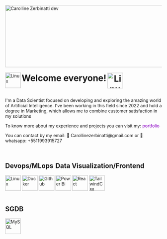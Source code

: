 <img align="center" alt="Carolline Zerbinatti dev" title="data scientist" height="200" width="1920" src="https://i.imgur.com/G4hwpJk.jpeg" />

<div>
  <div><br>
      <img align="left" alt="Linux" title="Linux" height="50" width="50" src="https://cdn2.steamgriddb.com/icon/58521e4e2bd3d4b988cbd17d7365df3c/32/512x512.png" />
      <h1 align="center" class="my-class" style="display:flex; margin:0 !important; padding:0 !important; transform: translateY(1px);">Welcome everyone!  <img align="right" alt="Linux" title="Linux" height="50" width="50" src="https://cdn2.steamgriddb.com/icon/63c6598e9ddd2961e7dfa4d4eb8144a1/32/512x512.png" /></h1>
      
  </div><br>

  <p>I'm a Data Scientist focused on developing and exploring the amazing world of Artificial Intelligence. I've been working in this field since 2022 and hold a degree in Marketing, which allows me to combine customer satisfaction in my solutions</p>
  <p>To know more about my experience and projects you can visit my:
    <a href="#" 
         style="color: #8A00C4; text-decoration: none; cursor: pointer"
         target="_blank"
         onmouseover="this.style.textDecoration='underline'"
         onmouseout="this.style.textDecoration='none'">
        portfolio
      </a></p>
  <p>You can contact by my email: 📨 Carollinezerbinatti@gmail.com or 📱 whatsapp: +5511993915727</p>

</div>
<div>
  
  
  <div style="display:inline-block"><br>
    <h2>Devops/MLops</h2>
    <img align="center" alt="Linux" title="Linux" height="50" width="50" src="https://i.imgur.com/9CKLmcY.jpg" />
    <img align="center" alt="Docker" title="Docker" height="50" width="50" src="https://i.imgur.com/mXFbv0t.jpg" />
    <img align="center" alt="Github" title="Github" height="50" width="50" src="https://i.imgur.com/9gE0TQ3.jpg" />
  </div>
  
  <div style="display:inline-block"><br>
    <h2>Data Visualization/Frontend</h2>
    <img align="center" alt="Power Bi" title="Power Bi" height="50" width="50" src="https://i.imgur.com/FbXhHkI.jpg" />
    <img align="center" alt="React" title="React" height="50" width="50" src="https://i.imgur.com/f2NbHQY.jpg" />
    <img align="center" alt="TailwindCss" title="TailwindCss" height="50" width="50" src="https://i.imgur.com/RxdlHeX.jpg" />
  </div>
  
  <div style="display:inline-block"><br>
    <h2>SGDB</h2>
    <img align="center" alt="MySQL" title="MySQL" height="50" width="50" src="https://i.imgur.com/8QOg4tL.jpg" />
  </div>
</div>


